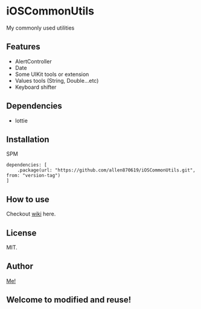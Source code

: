 # iOSCommonUtils

My commonly used utilities

## Features
* AlertController
* Date
* Some UIKit tools or extension
* Values tools (String, Double...etc)
* Keyboard shifter

## Dependencies
* lottie

## Installation
SPM
```
dependencies: [
    .package(url: "https://github.com/allen870619/iOSCommonUtils.git", from: "version-tag")
]
```


## How to use
Checkout [wiki](https://github.com/allen870619/iOSCommonUtils/wiki) here.

## License
MIT.

## Author
[Me!](https://github.com/allen870619)


## Welcome to modified and reuse!

